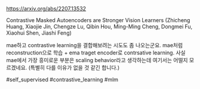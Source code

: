 https://arxiv.org/abs/2207.13532

Contrastive Masked Autoencoders are Stronger Vision Learners (Zhicheng Huang, Xiaojie Jin, Chengze Lu, Qibin Hou, Ming-Ming Cheng, Dongmei Fu, Xiaohui Shen, Jiashi Feng)

mae하고 contrastive learning을 결합해보려는 시도도 좀 나오는군요. mae처럼 reconstruction으로 학습 + ema traget encoder로 contrsative learning. 사실 mae에서 가장 흥미로운 부분은 scaling behavior라고 생각하는데 여기서는 어떨지 모르겠네요. (특별히 다를 이유가 없을 것 같긴 합니다.)

#self_supervised #contrastive_learning #mlm 